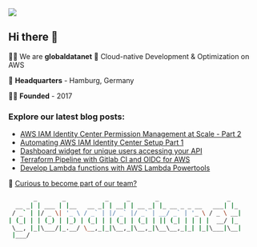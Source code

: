 <img src='https://github.com/globaldatanet/.github/raw/main/profile/logo.png'/>

## Hi there 👋

🙋‍♀️ We are **globaldatanet** 💜 Cloud-native Development & Optimization on AWS

🌈 **Headquarters** - Hamburg, Germany

👩‍💻 **Founded** - 2017

### Explore our latest blog posts:

<!--START_SECTION:techblog-->
* [AWS IAM Identity Center Permission Management at Scale - Part 2](https:&#x2F;&#x2F;globaldatanet.com&#x2F;tech-blog&#x2F;aws-iam-identity-center-permission-management-at-scale---part-2)
* [Automating AWS IAM Identity Center Setup Part 1](https:&#x2F;&#x2F;globaldatanet.com&#x2F;tech-blog&#x2F;automating-aws-iam-identity-center-setup-part-1)
* [Dashboard widget for unique users accessing your API](https:&#x2F;&#x2F;globaldatanet.com&#x2F;tech-blog&#x2F;dashboard-widget-for-unique-users-accessing-your-api)
* [Terraform Pipeline with Gitlab CI and OIDC for AWS](https:&#x2F;&#x2F;globaldatanet.com&#x2F;tech-blog&#x2F;terraform-pipeline-with-gitlab-ci-and-oidc-for-aws)
* [Develop Lambda functions with AWS Lambda Powertools](https:&#x2F;&#x2F;globaldatanet.com&#x2F;tech-blog&#x2F;develop-lambda-functions-with-aws-lambda-powertools)
<!--END_SECTION:techblog-->

👾 [Curious to become part of our team?](https://globaldatanet.com/careers)

```bash
       _       _           _     _       _                   _   
  __ _| | ___ | |__   __ _| | __| | __ _| |_ __ _ _ __   ___| |_ 
 / _` | |/ _ \| '_ \ / _` | |/ _` |/ _` | __/ _` | '_ \ / _ \ __|
| (_| | | (_) | |_) | (_| | | (_| | (_| | || (_| | | | |  __/ |_ 
 \__, |_|\___/|_.__/ \__,_|_|\__,_|\__,_|\__\__,_|_| |_|\___|\__|
 |___/                                                           

```
